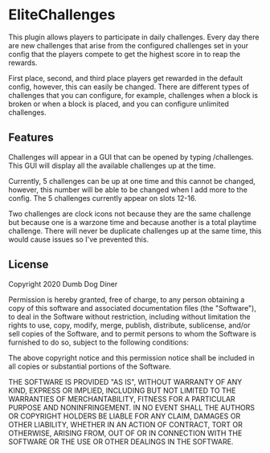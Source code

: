 # EliteChallenges

This plugin allows players to participate in daily challenges. Every day there are new challenges that arise from the configured challenges set in your config that the players compete to get the highest score in to reap the rewards.

First place, second, and third place players get rewarded in the default config, however, this can easily be changed. There are different types of challenges that you can configure, for example, challenges when a block is broken or when a block is placed, and you can configure unlimited challenges.

## Features

Challenges will appear in a GUI that can be opened by typing /challenges. This GUI will display all the available challenges up at the time.

Currently, 5 challenges can be up at one time and this cannot be changed, however, this number will be able to be changed when I add more to the config. The 5 challenges currently appear on slots 12-16.

Two challenges are clock icons not because they are the same challenge but because one is a warzone time and because another is a total playtime challenge. There will never be duplicate challenges up at the same time, this would cause issues so I've prevented this.

## License

Copyright 2020 Dumb Dog Diner

Permission is hereby granted, free of charge, to any person obtaining a copy of this software and associated documentation files (the "Software"), to deal in the Software without restriction, including without limitation the rights to use, copy, modify, merge, publish, distribute, sublicense, and/or sell copies of the Software, and to permit persons to whom the Software is furnished to do so, subject to the following conditions:

The above copyright notice and this permission notice shall be included in all copies or substantial portions of the Software.

THE SOFTWARE IS PROVIDED "AS IS", WITHOUT WARRANTY OF ANY KIND, EXPRESS OR IMPLIED, INCLUDING BUT NOT LIMITED TO THE WARRANTIES OF MERCHANTABILITY, FITNESS FOR A PARTICULAR PURPOSE AND NONINFRINGEMENT. IN NO EVENT SHALL THE AUTHORS OR COPYRIGHT HOLDERS BE LIABLE FOR ANY CLAIM, DAMAGES OR OTHER LIABILITY, WHETHER IN AN ACTION OF CONTRACT, TORT OR OTHERWISE, ARISING FROM, OUT OF OR IN CONNECTION WITH THE SOFTWARE OR THE USE OR OTHER DEALINGS IN THE SOFTWARE.

